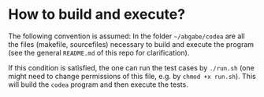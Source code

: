 # How to build and execute?

The following convention is assumed: In the folder `~/abgabe/codea` are all the files (makefile, sourcefiles) necessary to build and execute the program (see the general `README.md` of this repo for clarification).

If this condition is satisfied, the one can run the test cases by `./run.sh` (one might need to change permissions of this file, e.g. by `chmod +x run.sh`). This will build the `codea` program and then execute the tests.

 
